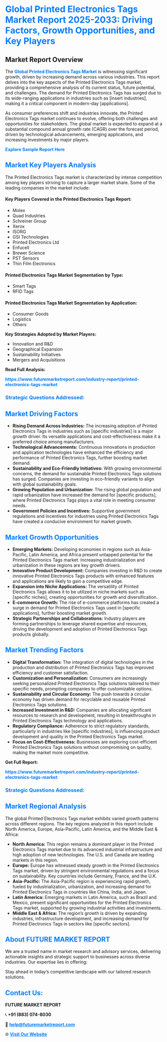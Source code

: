 <h1 style="color: #007BFF;">Global Printed Electronics Tags Market Report 2025-2033: Driving Factors, Growth Opportunities, and Key Players</h1>

<section id="overview">
<h2>Market Report Overview</h2>
<p>The <a href="https://www.futuremarketreport.com/industry-report/printed-electronics-tags-market" style="color: #007BFF; text-decoration: none;"><strong>Global Printed Electronics Tags Market</strong></a> is witnessing significant growth, driven by increasing demand across various industries. This report delves into the key aspects of the Printed Electronics Tags market, providing a comprehensive analysis of its current status, future potential, and challenges. The demand for Printed Electronics Tags has surged due to its wide-ranging applications in industries such as [insert industries], making it a critical component in modern-day [applications].</p>
<p>As consumer preferences shift and industries innovate, the Printed Electronics Tags market continues to evolve, offering both challenges and opportunities for stakeholders. The global market is expected to expand at a substantial compound annual growth rate (CAGR) over the forecast period, driven by technological advancements, emerging applications, and increasing investments by major players.</p>
</section>

<section id="overview">
<p><a href="https://www.futuremarketreport.com/request-sample/reportId=75974" style="color: #007BFF; text-decoration: none;"><strong>Explore Sample Report Here</strong></a></p>
</section>

<section id="key-players">
<h2 style="color: #007BFF;">Market Key Players Analysis</h2>
<p>The Printed Electronics Tags market is characterized by intense competition among key players striving to capture a larger market share. Some of the leading companies in the market include:</p>
<h4>Key Players Covered in the Printed Electronics Tags Report:</h4>
<ul><li>Molex</li><li>Quad Industries</li><li>Schreiner Group</li><li>Xerox</li><li>ISORG</li><li>GSI Technologies</li><li>Printed Electronics Ltd</li><li>Enfucell</li><li>Brewer Science</li><li>PST Sensors</li><li>Thin Film Electronics</li></ul>
<h4>Printed Electronics Tags Market Segmentation by Type:</h4>
<ul><li>Smart Tags</li><li>RFID Tags</li></ul>

<h4>Printed Electronics Tags Market Segmentation by Application:</h4>
<ul><li>Consumer Goods</li><li>Logistics</li><li>Others</li></ul>
<p><strong>Key Strategies Adopted by Market Players:</strong></p>
<ul>
<li>Innovation and R&D</li>
<li>Geographical Expansion</li>
<li>Sustainability Initiatives</li>
<li>Mergers and Acquisitions</li>
</ul>
</section>

<section>
<p><strong>Read Full Analysis: </strong></p><a href="https://www.futuremarketreport.com/industry-report/printed-electronics-tags-market" style="color: #007BFF; text-decoration: none;"><strong>https://www.futuremarketreport.com/industry-report/printed-electronics-tags-market</strong></a>
<h3 style="color: #007BFF;">Strategic Questions Addressed:</h3>
</section>

<section id="driving-factors">
<h2 style="color: #007BFF;">Market Driving Factors</h2>
<ul>
<li><strong>Rising Demand Across Industries:</strong> The increasing adoption of Printed Electronics Tags in industries such as [specific industries] is a major growth driver. Its versatile applications and cost-effectiveness make it a preferred choice among manufacturers.</li>
<li><strong>Technological Advancements:</strong> Continuous innovations in production and application technologies have enhanced the efficiency and performance of Printed Electronics Tags, further boosting market demand.</li>
<li><strong>Sustainability and Eco-Friendly Initiatives:</strong> With growing environmental concerns, the demand for sustainable Printed Electronics Tags solutions has surged. Companies are investing in eco-friendly variants to align with global sustainability goals.</li>
<li><strong>Growing Population and Urbanization:</strong> The rising global population and rapid urbanization have increased the demand for [specific products], where Printed Electronics Tags plays a vital role in meeting consumer needs.</li>
<li><strong>Government Policies and Incentives:</strong> Supportive government regulations and incentives for industries using Printed Electronics Tags have created a conducive environment for market growth.</li>
</ul>
</section>

<section id="growth-opportunities">
<h2 style="color: #007BFF;">Market Growth Opportunities</h2>
<ul>
<li><strong>Emerging Markets:</strong> Developing economies in regions such as Asia-Pacific, Latin America, and Africa present untapped potential for the Printed Electronics Tags market. Increasing industrialization and urbanization in these regions are key growth drivers.</li>
<li><strong>Innovative Product Development:</strong> Companies investing in R&D to create innovative Printed Electronics Tags products with enhanced features and applications are likely to gain a competitive edge.</li>
<li><strong>Expansion into Niche Applications:</strong> The versatility of Printed Electronics Tags allows it to be utilized in niche markets such as [specific niches], creating opportunities for growth and diversification.</li>
<li><strong>E-commerce Growth:</strong> The rise of e-commerce platforms has created a surge in demand for Printed Electronics Tags used in [specific applications], further boosting market growth.</li>
<li><strong>Strategic Partnerships and Collaborations:</strong> Industry players are forming partnerships to leverage shared expertise and resources, driving the development and adoption of Printed Electronics Tags products globally.</li>
</ul>
</section>

<section id="trending-factors">
<h2 style="color: #007BFF;">Market Trending Factors</h2>
<ul>
<li><strong>Digital Transformation:</strong> The integration of digital technologies in the production and distribution of Printed Electronics Tags has improved efficiency and customer satisfaction.</li>
<li><strong>Customization and Personalization:</strong> Consumers are increasingly seeking personalized Printed Electronics Tags solutions tailored to their specific needs, prompting companies to offer customizable options.</li>
<li><strong>Sustainability and Circular Economy:</strong> The push towards a circular economy has driven demand for recyclable and reusable Printed Electronics Tags solutions.</li>
<li><strong>Increased Investment in R&D:</strong> Companies are allocating significant resources to research and development, resulting in breakthroughs in Printed Electronics Tags technology and applications.</li>
<li><strong>Regulatory Compliance:</strong> Adherence to strict regulatory standards, particularly in industries like [specific industries], is influencing product development and quality in the Printed Electronics Tags market.</li>
<li><strong>Focus on Cost-Effectiveness:</strong> Businesses are exploring cost-efficient Printed Electronics Tags solutions without compromising on quality, making the market more competitive.</li>
</ul>
</section>

<section>
<p><strong>Get Full Report: </strong></p><a href="https://www.futuremarketreport.com/industry-report/printed-electronics-tags-market" style="color: #007BFF; text-decoration: none;"><strong>https://www.futuremarketreport.com/industry-report/printed-electronics-tags-market</strong></a>
<h3 style="color: #007BFF;">Strategic Questions Addressed:</h3>
</section>


<section id="regional-analysis">
<h2 style="color: #007BFF;">Market Regional Analysis</h2>
<p>The global Printed Electronics Tags market exhibits varied growth patterns across different regions. The key regions analyzed in this report include North America, Europe, Asia-Pacific, Latin America, and the Middle East & Africa:</p>
<ul>
<li><strong>North America:</strong> This region remains a dominant player in the Printed Electronics Tags market due to its advanced industrial infrastructure and high adoption of new technologies. The U.S. and Canada are leading markets in this region.</li>
<li><strong>Europe:</strong> Europe has witnessed steady growth in the Printed Electronics Tags market, driven by stringent environmental regulations and a focus on sustainability. Key countries include Germany, France, and the U.K.</li>
<li><strong>Asia-Pacific:</strong> The Asia-Pacific region is experiencing rapid growth, fueled by industrialization, urbanization, and increasing demand for Printed Electronics Tags in countries like China, India, and Japan.</li>
<li><strong>Latin America:</strong> Emerging markets in Latin America, such as Brazil and Mexico, present significant opportunities for the Printed Electronics Tags market, supported by growing industrial activities and investments.</li>
<li><strong>Middle East & Africa:</strong> The region’s growth is driven by expanding industries, infrastructure development, and increasing demand for Printed Electronics Tags in sectors like [specific sectors].</li>
</ul>
</section>

<footer>
<h2 style="color: #007BFF;">About FUTURE MARKET REPORT</h2>
<p>We are a trusted name in market research and advisory services, delivering actionable insights and strategic support to businesses across diverse industries. Our expertise lies in offering:</p>

<p>Stay ahead in today’s competitive landscape with our tailored research solutions.</p>

<h2 style="color: #007BFF;">Contact Us:</h2>
<p><strong>FUTURE MARKET REPORT</strong></p>
<p>📞 <strong>+91 (883) 074-8030</strong></p>
<p>📧 <strong><a href="mailto:help@futuremarketreport.com" style="color: #007BFF;">help@futuremarketreport.com</a></strong></p>
<p>🌐 <strong><a href="https://www.futuremarketreport.com/" style="color: #007BFF;">Visit Our Website</a></strong></p>
</footer>
